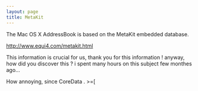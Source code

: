 ```yaml
---
layout: page
title: MetaKit
---
```


The Mac OS X AddressBook is based on the MetaKit embedded database.

http://www.equi4.com/metakit.html

This information is crucial for us, thank you for this information !
anyway, how did you discover this ? i spent many hours on this subject few monthes ago...

How annoying, since CoreData <muffle>.  >=[

